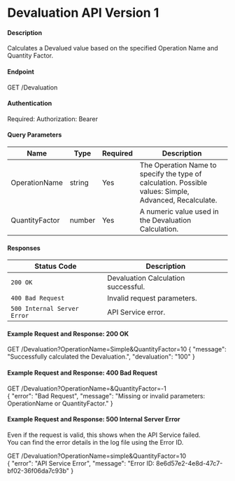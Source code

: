 # Devaluation API Version 1

#### Description
Calculates a Devalued value based on the specified Operation Name and Quantity Factor.

#### Endpoint
GET /Devaluation

#### Authentication
Required: Authorization: Bearer <token>

#### Query Parameters
| Name             | Type    | Required | Description  |
|------------------|---------|----------|--------------|
| OperationName    | string  | Yes      | The Operation Name to specify the type of calculation. Possible values: Simple, Advanced, Recalculate. |
| QuantityFactor   | number  | Yes      | A numeric value used in the Devaluation Calculation. |

#### Responses
| Status Code                 | Description            |
|-----------------------------|------------------------|
| `200 OK`                    | Devaluation Calculation successful. |
| `400 Bad Request`           | Invalid request parameters. |
| `500 Internal Server Error` | API Service error. |

#### Example Request and Response: 200 OK
GET /Devaluation?OperationName=Simple&QuantityFactor=10
{
"message": "Successfully calculated the Devaluation.",
"devaluation": "100"
}

#### Example Request and Response: 400 Bad Request
GET /Devaluation?OperationName=&QuantityFactor=-1  
{
"error": "Bad Request",
"message": "Missing or invalid parameters: OperationName or QuantityFactor."
}

#### Example Request and Response: 500 Internal Server Error
Even if the request is valid, this shows when the API Service failed.  
You can find the error details in the log file using the Error ID.  

GET /Devaluation?OperationName=simple&QuantityFactor=10  
{
"error": "API Service Error",
"message": "Error ID: 8e6d57e2-4e8d-47c7-bf02-36f06da7c93b"
}

